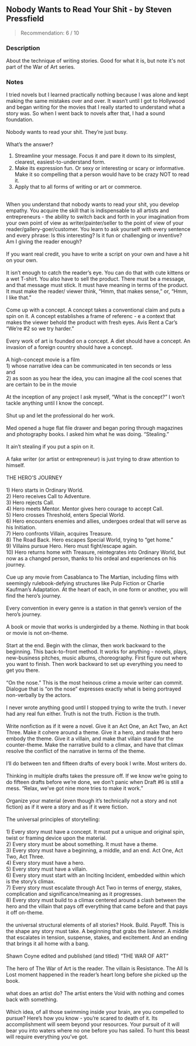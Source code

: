 ## Nobody Wants to Read Your Shit - by Steven Pressfield
> Recommendation: 6 / 10
    
### Description
About the technique of writing stories. Good for what it is, but note it's not part of the War of Art series.
    
### Notes
I tried novels but I learned practically nothing because I was alone and kept making the same mistakes over and over. It wasn’t until I got to Hollywood and began writing for the movies that I really started to understand what a story was. So when I went back to novels after that, I had a sound foundation.<br>
<br>
Nobody wants to read your shit.  They’re just busy.<br>
<br>
What’s the answer?<br>
1) Streamline your message. Focus it and pare it down to its simplest, clearest, easiest-to-understand form.<br>
2) Make its expression fun. Or sexy or interesting or scary or informative. Make it so compelling that a person would have to be crazy NOT to read it.<br>
3) Apply that to all forms of writing or art or commerce.<br>
<br>
When you understand that nobody wants to read your shit, you develop empathy. You acquire the skill that is indispensable to all artists and entrepreneurs - the ability to switch back and forth in your imagination from your own point of view as writer/painter/seller to the point of view of your reader/gallery-goer/customer. You learn to ask yourself with every sentence and every phrase: Is this interesting? Is it fun or challenging or inventive? Am I giving the reader enough?<br>
<br>
If you want real credit, you have to write a script on your own and have a hit on your own.<br>
<br>
It isn’t enough to catch the reader’s eye. You can do that with cute kittens or a wet T-shirt. You also have to sell the product. There must be a message, and that message must stick. It must have meaning in terms of the product. It must make the reader/ viewer think, “Hmm, that makes sense,” or, “Hmm, I like that.”<br>
<br>
Come up with a concept.  A concept takes a conventional claim and puts a spin on it. A concept establishes a frame of referenc - e a context that makes the viewer behold the product with fresh eyes.  Avis Rent a Car’s “We’re #2 so we try harder.”<br>
<br>
Every work of art is founded on a concept. A diet should have a concept. An invasion of a foreign country should have a concept.<br>
<br>
A high-concept movie is a film<br>
1) whose narrative idea can be communicated in ten seconds or less<br>
and<br>
2) as soon as you hear the idea, you can imagine all the cool scenes that are certain to be in the movie<br>
<br>
At the inception of any project I ask myself, “What is the concept?” I won’t tackle anything until I know the concept.<br>
<br>
Shut up and let the professional do her work.<br>
<br>
Med opened a huge flat file drawer and began poring through magazines and photography books. I asked him what he was doing. “Stealing.”<br>
<br>
It ain’t stealing if you put a spin on it.<br>
<br>
A fake writer (or artist or entrepreneur) is just trying to draw attention to himself.<br>
<br>
THE HERO’S JOURNEY<br>
<br>
1) Hero starts in Ordinary World.<br>
2) Hero receives Call to Adventure.<br>
3) Hero rejects Call.<br>
4) Hero meets Mentor. Mentor gives hero courage to accept Call.<br>
5) Hero crosses Threshold, enters Special World.<br>
6) Hero encounters enemies and allies, undergoes ordeal that will serve as his Initiation.<br>
7) Hero confronts Villain, acquires Treasure.<br>
8) The Road Back. Hero escapes Special World, trying to “get home.”<br>
9) Villains pursue Hero. Hero must fight/escape again.<br>
10) Hero returns home with Treasure, reintegrates into Ordinary World, but now as a changed person, thanks to his ordeal and experiences on his journey.<br>
<br>
Cue up any movie from Casablanca to The Martian, including films with seemingly rulebook-defying structures like Pulp Fiction or Charlie Kaufman’s Adaptation. At the heart of each, in one form or another, you will find the hero’s journey.<br>
<br>
Every convention in every genre is a station in that genre’s version of the hero’s journey.<br>
<br>
A book or movie that works is undergirded by a theme.  Nothing in that book or movie is not on-theme.<br>
<br>
Start at the end. Begin with the climax, then work backward to the beginning.  This back-to-front method. It works for anything - novels, plays, new-business pitches, music albums, choreography. First figure out where you want to finish. Then work backward to set up everything you need to get you there.<br>
<br>
“On the nose.” This is the most heinous crime a movie writer can commit. Dialogue that is “on the nose” expresses exactly what is being portrayed non-verbally by the actors.<br>
<br>
I never wrote anything good until I stopped trying to write the truth. I never had any real fun either. Truth is not the truth. Fiction is the truth.<br>
<br>
Write nonfiction as if it were a novel.  Give it an Act One, an Act Two, an Act Three. Make it cohere around a theme. Give it a hero, and make that hero embody the theme. Give it a villain, and make that villain stand for the counter-theme. Make the narrative build to a climax, and have that climax resolve the conflict of the narrative in terms of the theme.<br>
<br>
I‘ll do between ten and fifteen drafts of every book I write. Most writers do.<br>
<br>
Thinking in multiple drafts takes the pressure off.  If we know we’re going to do fifteen drafts before we’re done, we don’t panic when Draft #6 is still a mess.  “Relax, we’ve got nine more tries to make it work.”<br>
<br>
Organize your material (even though it’s technically not a story and not fiction) as if it were a story and as if it were fiction.<br>
<br>
The universal principles of storytelling:<br>
<br>
1) Every story must have a concept. It must put a unique and original spin, twist or framing device upon the material.<br>
2) Every story must be about something. It must have a theme.<br>
3) Every story must have a beginning, a middle, and an end. Act One, Act Two, Act Three.<br>
4) Every story must have a hero.<br>
5) Every story must have a villain.<br>
6) Every story must start with an Inciting Incident, embedded within which is the story’s climax.<br>
7) Every story must escalate through Act Two in terms of energy, stakes, complication and significance/meaning as it progresses.<br>
8) Every story must build to a climax centered around a clash between the hero and the villain that pays off everything that came before and that pays it off on-theme.<br>
<br>
the universal structural elements of all stories? Hook. Build. Payoff. This is the shape any story must take. A beginning that grabs the listener. A middle that escalates in tension, suspense, stakes, and excitement. And an ending that brings it all home with a bang.<br>
<br>
Shawn Coyne edited and published (and titled) “THE WAR OF ART”<br>
<br>
The hero of The War of Art is the reader. The villain is Resistance. The All Is Lost moment happened in the reader’s heart long before she picked up the book.<br>
<br>
what does an artist do?  The artist enters the Void with nothing and comes back with something.<br>
<br>
Which idea, of all those swimming inside your brain, are you compelled to pursue?  Here’s how you know - you’re scared to death of it.  Its accomplishment will seem beyond your resources. Your pursuit of it will bear you into waters where no one before you has sailed. To hunt this beast will require everything you’ve got.
